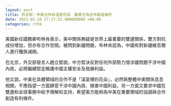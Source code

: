 ```yaml
---
layout: post
title: 外交部：中美合作非溫室花朵　冀美方為合作創造條件
date: 2021-01-28 17:17:52.000000000 +08:00
categories: rthk
---
```


美國新任國務卿布林肯表示，美中關係無疑是世界上最重要的雙邊關係，雙方對抗成份增加，但亦有合作空間。被問到新疆問題，布林肯認為，中國有對新疆維吾爾人進行種族滅絕。

在北京，外交部發言人趙立堅說，中方堅決反對任何外部勢力借涉疆問題干涉中國內政，必將繼續堅定維護中國主權安全及發展利益。

他又說，中美在具體領域的合作不是「溫室裡的花朵」，必然與整體中美關係息息相關，不應指望一方面肆意干涉中國內政、損害中國利益，另一方面又要求中國在雙邊和全球事務中給予理解和支持，希望美方能夠為中美在重要領域的協調與合作創造有利條件。
